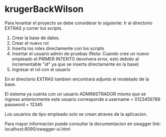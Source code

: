 # krugerBackWilson

Para levantar el proyecto se debe considerar lo siguiente:
Ir al directorio EXTRAS y correr los scripts.
1. Crear la base de datos.
2. Crear el nuevo rol
3. Inserta los roles directamente con los scripts
4. Insertar el usuario admin de pruebas (Nota: Cuando cree un nuevo empleado el PRIMER INTENTO devolvera error, esto debido al incrementable "id" ya que se inserta directamente en la base)
5. Ingresar el rol con el usuario

En el directorio EXTRAS tambien encontrará adjunto el modelado de la base.

El sistema ya cuenta con un usuario ADMINISTRADOR mismo que se ingreso anteriormente este usuario corresponde a
username = 0123456789 
password = 12345

Los usuarios de tipo empleado solo se crean atraves de la aplicacion.

Para mayor información puede consultar la documentacion en swagger
link: localhost:8090/swagger-ui.html
